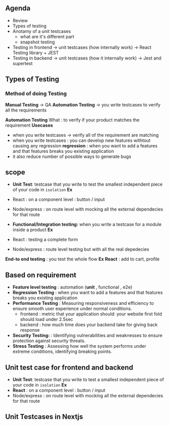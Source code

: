 ## Agenda
* Review
* Types of testing 
* Anotamy of a unit testcases 
  * what are it's different part
  * snapshot testing
* Testing in frontend  -> unit testcases (how internally work) -> React Testing library + JEST
* Testing in backend  -> unit testcases (how it internally work) -> Jest and supertest 


## Types of Testing
### Method of doing Testing
**Manual Testing** -> QA 
**Automation Testing** -> you write testcases to verify all the requirements

**Automation Testing**
What : to verify if your product matches the requirement
**Usecases**
*  when you write testcases -> verify all of the requirement are matching
*  when you write testcases : you can develop new features withtout causing any regression 
**regression** : when you want to add a features and that features breaks you existing application
* it also reduce number of possible ways to generate bugs 

## scope 
* **Unit Test**: testcase that you write to test the smallest independent piece of your code in `isolation`
**Ex** 
 * React : on a component level : button / input 
 * Node/express  : on route level with mocking all the external dependecies for that route
  
* **Functional/Integration testing:** when you write a testcase for a module inside a product
 **Ex**
 * React : testing a complete form
 * Node/express  : route level testing but with all the real depedecies
  
**End-to end testing** : you test the whole flow 
**Ex**
**React** : add to cart, profile
 
## Based on requirement
* **Feature level testing** : automation (**unit** , functional , e2e)
* **Regression Testing** : when you want to add a features and that features breaks you existing application
* **Performance Testing** :  Measuring responsiveness and efficiency to ensure smooth user experience under normal conditions.
    * frontend : metric that your application should:  your website first fold should load under 2.5sec 
    * backend : how much time does your backend take for giving back response
* **Security Testing:** : Identifying vulnerabilities and weaknesses to ensure protection against security threats.
* **Stress Testing** : Assessing how well the system performs under extreme conditions, identifying breaking points.





## Unit test case for frontend and backend
* **Unit Test**: testcase that you write to test a smallest independent piece of your code in `isolation`
**Ex** 
 * **React** : on a component level : button / input 
 * Node/express  : on route level with mocking all the external dependecies for that route



##  Unit Testcases in Nextjs 












 <!-- testing a single Express route handler function in isolation, verifying that it correctly processes incoming requests, manipulates data as expected, and returns the appropriate response, while mocking any dependencies to ensure the test focuses solely on the route logic -->